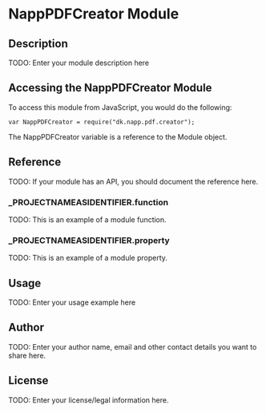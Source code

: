 # NappPDFCreator Module

## Description

TODO: Enter your module description here

## Accessing the NappPDFCreator Module

To access this module from JavaScript, you would do the following:

	var NappPDFCreator = require("dk.napp.pdf.creator");

The NappPDFCreator variable is a reference to the Module object.	

## Reference

TODO: If your module has an API, you should document
the reference here.

### ___PROJECTNAMEASIDENTIFIER__.function

TODO: This is an example of a module function.

### ___PROJECTNAMEASIDENTIFIER__.property

TODO: This is an example of a module property.

## Usage

TODO: Enter your usage example here

## Author

TODO: Enter your author name, email and other contact
details you want to share here. 

## License

TODO: Enter your license/legal information here.
